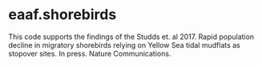 # eaaf.shorebirds
This code supports the findings of the Studds et. al 2017. Rapid population decline in migratory shorebirds relying on Yellow Sea tidal 
mudflats as stopover sites. In press. Nature Communications. 
